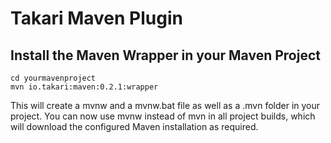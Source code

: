 # Takari Maven Plugin

## Install the Maven Wrapper in your Maven Project

```
cd yourmavenproject
mvn io.takari:maven:0.2.1:wrapper
```

This will create a mvnw and a mvnw.bat file as well as a .mvn folder in your project.
You can now use mvnw instead of mvn in all project builds, which will download the 
configured Maven installation as required. 